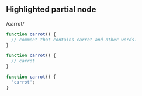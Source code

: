 ## Highlighted partial node

/carrot/

```js /carrot/
function carrot() {
  // comment that contains carrot and other words.
}
```

```js /carrot/
function carrot() {
  // carrot
}
```

```js /carrot/
function carrot() {
  'carrot';
}
```
